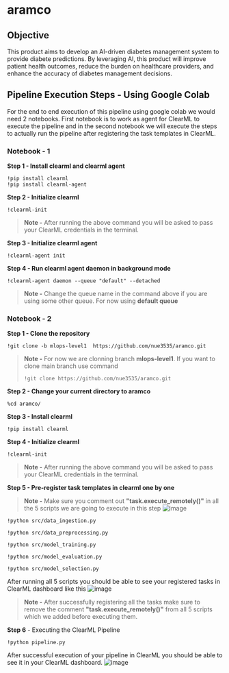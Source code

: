 # aramco

## Objective
This product aims to develop an AI-driven diabetes management system to provide diabete predictions. By leveraging AI, this product will improve patient health outcomes, reduce the burden on healthcare providers, and enhance the accuracy of diabetes management decisions.

## Pipeline Execution Steps - Using Google Colab
For the end to end execution of this pipeline using google colab we would need 2 notebooks. First notebook is to work as agent for ClearML to execute the pipeline and in the second notebook we will execute the steps to actually run the pipeline after registering the task templates in ClearML.

### Notebook - 1
**Step 1 - Install clearml and clearml agent**
```
!pip install clearml
!pip install clearml-agent
```
**Step 2 - Initialize clearml**
```
!clearml-init
```
>**Note -** After running the above command you will be asked to pass your ClearML credentials in the terminal.

**Step 3 - Initialize clearml agent**
```
!clearml-agent init
```
**Step 4 - Run clearml agent daemon in background mode**
```
!clearml-agent daemon --queue "default" --detached
```
>**Note -** Change the queue name in the command above if you are using some other queue. For now using **default queue**



### Notebook - 2
**Step 1 - Clone the repository**
```
!git clone -b mlops-level1  https://github.com/nue3535/aramco.git
```
>**Note -** For now we are clonning branch **mlops-level1**. If you want to clone main branch use command
>
>```!git clone https://github.com/nue3535/aramco.git```

**Step 2 - Change your current directory to aramco**
```
%cd aramco/
```

**Step 3 - Install clearml**
```
!pip install clearml
```

**Step 4 - Initialize clearml**
```
!clearml-init
```
>**Note -** After running the above command you will be asked to pass your ClearML credentials in the terminal.

**Step 5 - Pre-register task templates in clearml one by one**
> **Note -** Make sure you comment out **"task.execute_remotely()"** in all the 5 scripts we are going to execute in this step
![image](https://github.com/user-attachments/assets/669d2ab3-7ce6-416b-9788-3b8364600816)

```
!python src/data_ingestion.py
```
```
!python src/data_preprocessing.py
```
```
!python src/model_training.py
```
```
!python src/model_evaluation.py
```
```
!python src/model_selection.py
```

After running all 5 scripts you should be able to see your registered tasks in ClearML dashboard like this
![image](https://github.com/user-attachments/assets/3cade609-0c53-462c-ae0b-665ebf6099c4)

> **Note -** After successfully registering all the tasks make sure to remove the comment **"task.execute_remotely()"** from all 5 scripts which we added before executing them.

**Step 6** - Executing the ClearML Pipeline
```
!python pipeline.py
```
After successful execution of your pipeline in ClearML you should be able to see it in your ClearML dashboard.
![image](https://github.com/user-attachments/assets/523e16ce-b3ae-47dd-af14-788a605ac3c2)
